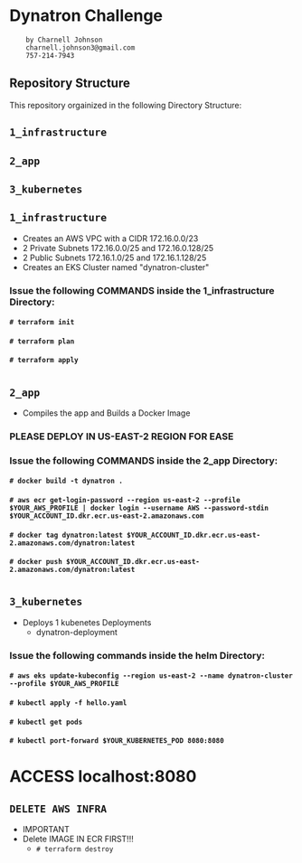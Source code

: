 # Dynatron Challenge 
        by Charnell Johnson
        charnell.johnson3@gmail.com
        757-214-7943

## Repository Structure

This repository orgainized in the following Directory Structure:

## `1_infrastructure`

## `2_app`

## `3_kubernetes`
##
## `1_infrastructure`
- Creates an AWS VPC with a CIDR 172.16.0.0/23
- 2 Private Subnets 172.16.0.0/25 and 172.16.0.128/25
- 2 Public Subnets 172.16.1.0/25 and 172.16.1.128/25
- Creates an EKS Cluster named "dynatron-cluster"
####
####
### Issue the following COMMANDS inside the 1_infrastructure Directory:
#### `# terraform init`
####
#### `# terraform plan`
####
#### `# terraform apply`
#
##
## `2_app`
- Compiles the app and Builds a Docker Image
####
####
### PLEASE DEPLOY IN US-EAST-2 REGION FOR EASE
### Issue the following COMMANDS inside the 2_app Directory:
#### `# docker build -t dynatron .`
#### `# aws ecr get-login-password --region us-east-2 --profile $YOUR_AWS_PROFILE | docker login --username AWS --password-stdin $YOUR_ACCOUNT_ID.dkr.ecr.us-east-2.amazonaws.com`
#### `# docker tag dynatron:latest $YOUR_ACCOUNT_ID.dkr.ecr.us-east-2.amazonaws.com/dynatron:latest`
#### `# docker push $YOUR_ACCOUNT_ID.dkr.ecr.us-east-2.amazonaws.com/dynatron:latest`
#
##
## `3_kubernetes`
- Deploys 1 kubenetes Deployments 
  - dynatron-deployment
####
####
### Issue the following commands inside the helm Directory:
#### `# aws eks update-kubeconfig --region us-east-2 --name dynatron-cluster --profile $YOUR_AWS_PROFILE`
#### `# kubectl apply -f hello.yaml `
#### `# kubectl get pods`
#### `# kubectl port-forward $YOUR_KUBERNETES_POD 8080:8080`
# ACCESS localhost:8080
##

##
## `DELETE AWS INFRA`
- IMPORTANT
- Delete IMAGE IN ECR FIRST!!!
  - `# terraform destroy`             
